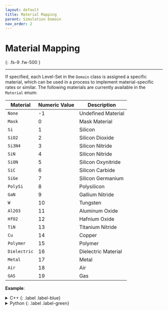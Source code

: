 ```yaml
---
layout: default
title: Material Mapping
parent: Simulation Domain
nav_order: 2
---
```


# Material Mapping
{: .fs-9 .fw-500 }

---

If specified, each Level-Set in the `Domain` class is assigned a specific material, which can be used in a process to implement material-specific rates or similar.
The following materials are currently available in the `Material` enum:

| Material  | Numeric Value | Description  |
|-----------|-------|--------------|
| `None`      | -1    | Undefined Material  |
| `Mask`      | 0     | Mask Material|
| `Si`        | 1     | Silicon      |
| `SiO2`      | 2     | Silicon Dioxide |
| `Si3N4`     | 3     | Silicon Nitride |
| `SiN`       | 4     | Silicon Nitride |
| `SiON`      | 5     | Silicon Oxynitride |
| `SiC`       | 6     | Silicon Carbide |
| `SiGe`      | 7     | Silicon Germanium |
| `PolySi`    | 8     | Polysilicon  |
| `GaN`       | 9     | Gallium Nitride |
| `W`         | 10    | Tungsten     |
| `Al2O3`     | 11    | Aluminum Oxide |
| `HfO2`       | 12    | Hafnium Oxide |
| `TiN`       | 13    | Titanium Nitride |
| `Cu`        | 14    | Copper       |
| `Polymer`   | 15    | Polymer      |
| `Dielectric`| 16    | Dielectric Material |
| `Metal`     | 17    | Metal        |
| `Air`       | 18    | Air          |
| `GAS`       | 19    | Gas          |

__Example__:

<details markdown="1">
<summary markdown="1">
C++
{: .label .label-blue}
</summary>
```c++
auto material = Material::Si;
```
</details>

<details markdown="1">
<summary markdown="1">
Python
{: .label .label-green}
</summary>
```c++
material = vps.Material.Si;
```
</details>